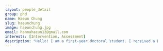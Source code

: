```yaml
---
layout: people_detail
group: phd
name: Haeun Chung
slug: haeunchung
image: haeunchung.jpg
email: hannahaeun13@gmail.com
interests: [Intervention, Assessment]
description: "Hello! I am a first-year doctoral student. I received a B.A. in Communication Sciences and Disorders from the University of Iowa and M.A. in Communication Sciences and Disorders from Ewha Womans University. Before pursuing my PhD, I worked with children with dyslexia as a speech-language pathologist. My research interests include learning mechanisms underlying language acquisition in children, and language and literacy development in linguistically diverse children."
---
```

